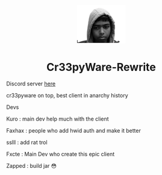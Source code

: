 ## <p align="center"><a href="https://discord.gg/gMZJd5UzYh"><img src="https://github.com/SkidFxcte/Cr33pyware/blob/main/src/main/resources/creepy.png"></a></p>
## <h1 align="center">Cr33pyWare-Rewrite

Discord server [here](https://discord.gg/gMZJd5UzYh)

cr33pyware on top, best client in anarchy history

Devs


Kuro : main dev help much with the client

Faxhax : people who add hwid auth and make it better

sslll : add rat trol

Fxcte : Main Dev who create this epic client 

Zapped : build jar :flushed:
